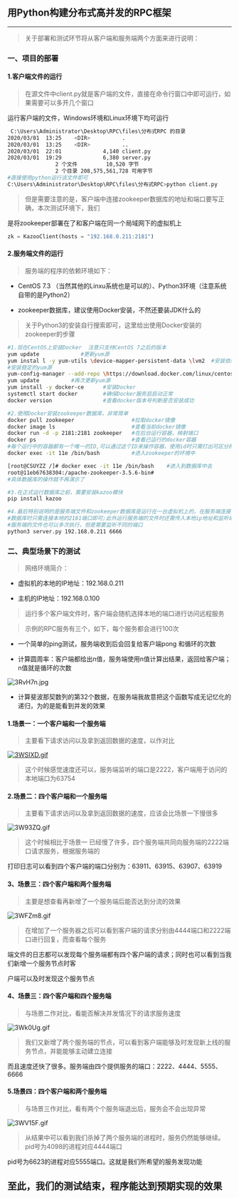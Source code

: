 ## 用Python构建分布式高并发的RPC框架

------

> 关于部署和测试环节将从客户端和服务端两个方面来进行说明：

### 一、项目的部署

#### 1.客户端文件的运行

> 在源文件中client.py就是客户端的文件，直接在命令行窗口中即可运行，如果需要可以多开几个窗口

运行客户端的文件，Windows环境和Linux环境下均可运行

```bash
 C:\Users\Administrator\Desktop\RPC\files\分布式RPC 的目录
2020/03/01  13:25    <DIR>          .
2020/03/01  13:25    <DIR>          ..
2020/03/01  22:01             4,140 client.py
2020/03/01  19:29             6,380 server.py
               2 个文件         10,520 字节
               2 个目录 208,575,561,728 可用字节
#直接使用python运行该文件即可
C:\Users\Administrator\Desktop\RPC\files\分布式RPC>python client.py
```

> 但是需要注意的是，客户端中连接zookeeper数据库的地址和端口要写正确，本次测试环境下，我们

是将zookeeper部署在了和客户端在同一个局域网下的虚拟机上

```python
zk = KazooClient(hosts = "192.168.0.211:2181")
```

#### 2.服务端文件的运行

> 服务端的程序的依赖环境如下：

+ CentOS 7.3  （当然其他的Linxu系统也是可以的）、Python3环境（注意系统自带的是Python2）

+ zookeeper数据库，建议使用Docker安装，不然还要装JDK什么的

> 关于Python3的安装自行搜索即可，这里给出使用Docker安装的zookeeper的步骤

```bash
#1.现在CentOS上安装Docker  注意只支持CentOS 7之后的版本
yum update             #更新yum源
yum instal l -y yum-utils \device-mapper-persistent-data \lvm2  #安装依赖项
#安装稳定的yum源
yum-config-manager --add-repo \https://download.docker.com/linux/centos/docker-ce.repo
yum update          #再次更新yum源
yum install -y docker-ce      #安装Docker
systemctl start docker        #确保Docker服务启启动正常
docker version                #查看docker版本号判断是否安装成功

#2.使用Docker安装zookeeper数据库，非常简单
docker pull zookeeper                  #拉取docker镜像
docker image ls                        #查看当前docker镜像
docker run -d -p 2181:2181 zookeeper   #在后台运行容器，映射端口
docker ps                              #查看已运行的docker容器
#每个运行中的容器都有一个唯一的ID,可以通过这个ID来操作容器，使用id时只需打出可区分的前面几个字符即可
docker exec -it 11e /bin/bash          #进入zookeeper的环境中

[root@CSUYZZ /]# docker exec -it 11e /bin/bash    #进入到数据库中去
root@11eb67638304:/apache-zookeeper-3.5.6-bin#
#具体数据库的操作就不再演示了

#3.在正式运行数据库之前，需要安装kazoo模块
pip install kazoo

#4.最后特别说明的是服务端文件和zookeeper数据库是运行在一台虚拟机上的，在服务端连接
#数据库时只需连接本地的2181端口即可;此外运行服务端的文件时还需传入本地ip地址和监听端口两个参数
#服务端的文件也可以多次执行，但是需要监听不同的端口
python3 server.py 192.168.0.211 6666
```

### 二、典型场景下的测试

> 网络环境简介：

+ 虚拟机的本地的IP地址：192.168.0.211

+ 主机的IP地址：192.168.0.100

> 运行多个客户端文件时，客户端会随机选择本地的端口进行访问远程服务

> 示例的RPC服务有三个，如下，每个服务都会进行100次

+ 一个简单的ping测试，服务端收到后会回复给客户端pong 和循环的次数

+ 计算圆周率：客户端都给出n值，服务端使用n值计算出结果，返回给客户端；n值就是循环的次数

![3RvH7n.jpg](https://s2.ax1x.com/2020/03/02/3RvH7n.jpg)

+ 计算斐波那契数列的第32个数据，在服务端我故意把这个函数写成无记忆化的递归，为的是能看到并发的效果

#### 1.场景一：一个客户端和一个服务端

> 主要看下请求访问以及拿到返回数据的速度，以作对比

[![3WSIXD.gif](https://s2.ax1x.com/2020/03/02/3WSIXD.gif)](https://imgchr.com/i/3WSIXD)

> 这个时候感觉速度还可以，服务端监听的端口是2222，客户端用于访问的本地端口为63754

#### 2.场景二：四个客户端和一个服务端

> 主要看下请求访问以及拿到返回数据的速度，应该会比场景一下慢很多

![3W93ZQ.gif](https://s2.ax1x.com/2020/03/02/3W93ZQ.gif)

> 这个时候相比于场景一 已经慢了许多，四个服务端共同向服务端的2222端口请求服务，根据服务端的

打印日志可以看到四个客户端的端口分别为：63911、63915、63907、63919

#### 3、场景三：四个客户端和两个服务端

> 主要是想查看再新增了一个服务端后能否达到分流的效果

![3WFZm8.gif](https://s2.ax1x.com/2020/03/02/3WFZm8.gif)

> 在增加了一个服务器之后可以看到客户端的请求分别由4444端口和2222端口进行回复，而查看每个服务

端文件的日志都可以发现每个服务端都有四个客户端的请求；同时也可以看到当我们新增一个服务节点时客

户端可以及时发现这个服务节点

#### 4、场景三：四个客户端和四个服务端

> 与场景二作对比，看能否解决并发情况下的请求服务速度

![3Wk0Ug.gif](https://s2.ax1x.com/2020/03/02/3Wk0Ug.gif)

> 我们又新增了两个服务端的节点，可以看到客户端能够及时发现新上线的服务节点，并能能够主动建立连接

而且速度还快了很多。服务端由四个提供服务的端口：2222、4444、5555、6666

#### 5.场景四：四个客户端和两个服务端

> 与场景三作对比，看有两个个服务端退出后，服务会不会出现异常

![3WV15F.gif](https://s2.ax1x.com/2020/03/02/3WV15F.gif)

> 从结果中可以看到我们杀掉了两个服务端的进程时，服务仍然能够继续。pid号为4098的进程对应4444端口

pid号为6623的进程对应5555端口。这就是我们所希望的服务发现功能



## 至此，我们的测试结束，程序能达到预期实现的效果